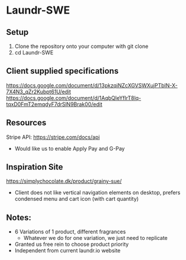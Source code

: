 # Laundr-SWE
## Setup
1. Clone the repository onto your computer with git clone
2. cd Laundr-SWE

## Client supplied specifications
https://docs.google.com/document/d/13pkzqiNZcXGVSWXujPTblN-X-7X4N3_qZr2Kubpt61U/edit
https://docs.google.com/document/d/1AqbQIeYfIrT8lq-tqxD0FmT2emqdyF7drSlN9Brak00/edit

## Resources
Stripe API: https://stripe.com/docs/api
- Would like us to enable Apply Pay and G-Pay

## Inspiration Site
https://simplychocolate.dk/product/grainy-sue/
- Client does not like vertical navigation elements on desktop, prefers condensed menu and cart icon (with cart quantity)

## Notes:
- 6 Variations of 1 product, different fragrances
  - Whatever we do for one variation, we just need to replicate
- Granted us free rein to choose product priority
- Independent from current laundr.io website
